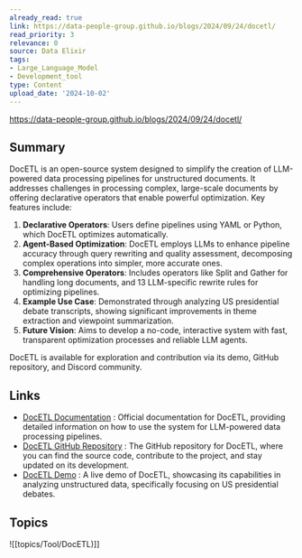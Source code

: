 ```yaml
---
already_read: true
link: https://data-people-group.github.io/blogs/2024/09/24/docetl/
read_priority: 3
relevance: 0
source: Data Elixir
tags:
- Large_Language_Model
- Development_tool
type: Content
upload_date: '2024-10-02'
---
```


https://data-people-group.github.io/blogs/2024/09/24/docetl/
## Summary

DocETL is an open-source system designed to simplify the creation of LLM-powered data processing pipelines for unstructured documents. It addresses challenges in processing complex, large-scale documents by offering declarative operators that enable powerful optimization. Key features include:

1. **Declarative Operators**: Users define pipelines using YAML or Python, which DocETL optimizes automatically.
2. **Agent-Based Optimization**: DocETL employs LLMs to enhance pipeline accuracy through query rewriting and quality assessment, decomposing complex operations into simpler, more accurate ones.
3. **Comprehensive Operators**: Includes operators like Split and Gather for handling long documents, and 13 LLM-specific rewrite rules for optimizing pipelines.
4. **Example Use Case**: Demonstrated through analyzing US presidential debate transcripts, showing significant improvements in theme extraction and viewpoint summarization.
5. **Future Vision**: Aims to develop a no-code, interactive system with fast, transparent optimization processes and reliable LLM agents.

DocETL is available for exploration and contribution via its demo, GitHub repository, and Discord community.
## Links

- [DocETL Documentation](https://ucbepic.github.io/docetl/) : Official documentation for DocETL, providing detailed information on how to use the system for LLM-powered data processing pipelines.
- [DocETL GitHub Repository](https://github.com/ucbepic/docetl) : The GitHub repository for DocETL, where you can find the source code, contribute to the project, and stay updated on its development.
- [DocETL Demo](https://www.docetl.com/) : A live demo of DocETL, showcasing its capabilities in analyzing unstructured data, specifically focusing on US presidential debates.

## Topics

![[topics/Tool/DocETL)]]